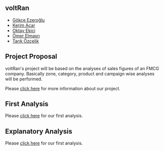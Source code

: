 
## voltRan

* [Gökçe Ezeroğlu](https://mef-bda503.github.io/pj18-gokceezeroglu/)
* [Kerim Acar](https://mef-bda503.github.io/pj18-mkerimacar/)
* [Oktay Ekici](https://mef-bda503.github.io/pj18-oktayekici/)
* [Ömer Elmasrı](https://mef-bda503.github.io/pj18-elmasriomer/)
* [Tarık Özçelik](https://mef-bda503.github.io/pj18-TarikOzcelik81/)

## Project Proposal
voltRan's project will be based on the analyses of sales figures of an FMCG company. Basically zone, category, product and campaign wise analyses will be performed.

Please [click here](https://mef-bda503.github.io/gpj18-voltran/voltran.html) for more information about our project.

## First Analysis
Please [click here](https://mef-bda503.github.io/gpj18-voltran/VoltRan_group_project.html) for our first analysis.

## Explanatory Analysis
Please [click here](https://mef-bda503.github.io/gpj18-voltran/VoltRan_group_project_final.html) for our first analysis.
